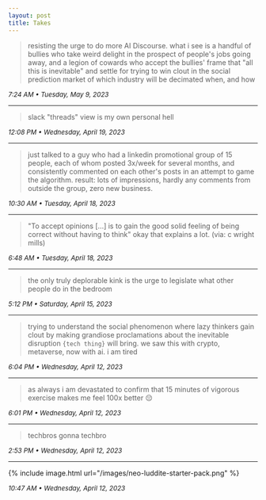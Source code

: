 ```yaml
---
layout: post
title: Takes
---
```


> resisting the urge to do more AI Discourse. what i see is a handful of bullies who take weird delight in the prospect of people's jobs going away, and a legion of cowards who accept the bullies' frame that "all this is inevitable" and settle for trying to win clout in the social prediction market of which industry will be decimated when, and how

_7:24 AM • Tuesday, May 9, 2023_

---

> slack "threads" view is my own personal hell

_12:08 PM • Wednesday, April 19, 2023_

---

> just talked to a guy who had a linkedin promotional group of 15 people, each of whom posted 3x/week for several months, and consistently commented on each other's posts in an attempt to game the algorithm. result: lots of impressions, hardly any comments from outside the group, zero new business.

_10:30 AM • Tuesday, April 18, 2023_

---

> "To accept opinions [...] is to gain the good solid feeling of being correct without having to think" okay that explains a lot. (via: c wright mills)

_6:48 AM • Tuesday, April 18, 2023_

---

> the only truly deplorable kink is the urge to legislate what other people do in the bedroom

_5:12 PM • Saturday, April 15, 2023_

---

> trying to understand the social phenomenon where lazy thinkers gain clout by making grandiose proclamations about the inevitable disruption `{tech thing}` will bring. we saw this with crypto, metaverse, now with ai. i am tired

_6:04 PM • Wednesday, April 12, 2023_

---

> as always i am devastated to confirm that 15 minutes of vigorous exercise makes me feel 100x better 😔

_6:01 PM • Wednesday, April 12, 2023_

---

> techbros gonna techbro

_2:53 PM • Wednesday, April 12, 2023_

---

{% include image.html url="/images/neo-luddite-starter-pack.png" %}

_10:47 AM • Wednesday, April 12, 2023_

<style type="text/css">
em {
  font-size: 13px;
}
</style>

